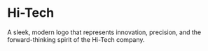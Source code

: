 # Hi-Tech
A sleek, modern logo that represents innovation, precision, and the forward-thinking spirit of the Hi-Tech company.
